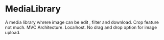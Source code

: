 # MediaLibrary
A media library whrere image can be edit , filter and download.
Crop feature not much.
MVC Architecture.
Localhost. 
No drag and drop option for image upload.
 
